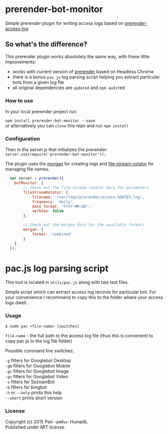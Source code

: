 prerender-bot-monitor
=======================
Simple prerender plugin for writing access logs based on [prerender-access-log](https://github.com/unDemian/prerender-access-log)

## So what's the difference?

This prerender plugin works absolutely the same way, with these little improvements:
* works with current version of [prerender](https://github.com/prerender/prerender) based on Headless Chrome
* there is a bonus `pac.js` log parsing script helping you extract particular bots from a given log file
* all original dependencies are `updated` and `npm audit`ed

### How to use

In your local prerender project run:

`npm install prerender-bot-monitor --save`  
or alternatively you can `clone` this repo and run `npm install`


### Configuration

Then in the server.js that initializes the prerender:  
`server.use(require('prerender-bot-monitor'));`

The plugin uses the [morgan](https://github.com/expressjs/morgan#predefined-formats) for creating logs and [file-stream-rotator](https://www.npmjs.com/package/file-stream-rotator) for managing file names.

```javascript
  var server = prerender({
    botMonitor: {
        // Check out the file-stream-rotator docs for parameters
        fileStreamRotator: {
            filename: '/var/logs/prerender/access-%DATE%.log',
            frequency: 'daily',
            date_format: 'YYYY-MM-DD',
            verbose: false
        },

        // Check out the morgan docs for the available formats
        morgan: {
            format: 'combined'
        }
    }
  });
  ```

# pac.js log parsing script
This tool is located in `utils/pac.js` along with two test files.

Simple script which can extract access log records for particular bot. For your convenience I recommend to copy
this to the folder where your access logs dwell.

### Usage

`$ node pac <file-name> [switches]`

`file-name` - the full path to the access log file (thus this is convenient to copy pac.js to the log file folder)

Possible command line switches:

`-g` filters for Googlebot Desktop  
`-gm` filters for Googlebot Mobile  
`-gi` filters for Googlebot Image  
`-gv` filters for Googlebot Video  
`-s` filters for SeznamBot  
`-b` filters for bingbot  
`-h` or `--help` prints this help  
`--short` prints short version

### License
Copyright (c) 2015 Petr -pehu- Humplík.  
Published under MIT license.

